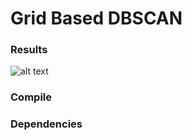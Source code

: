 # Grid Based DBSCAN

### Results
![alt text](https://raw.githubusercontent.com/arghadeep25/Grid-Based-DBSCAN/blob/master/results/cluster_1_wo.png)
### Compile

### Dependencies
